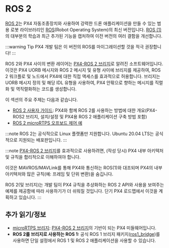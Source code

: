 # ROS 2

[ROS 2](https://index.ros.org/doc/ros2/)는 PX4 자동조종장치와 사용하여 강력한 드론 애플리케이션을 만들 수 있는 범용 로봇 라이브러리인 [ROS](http://www.ros.org/)(Robot Operating System)의 최신 버전입니다. [ROS (1)](../ros/ros1.md)의 대부분의 학습과 최근 추가된 기능을 캡처하여 이전 버전의 여러 결함을 개선합니다.

:::warning
Tip
PX4 개발 팀은 이 버전의 ROS를 마이그레이션할 것을 적극 권장합니다!
:::

ROS 2와 PX4 사이의 변환 레이어는 [PX4-ROS 2 브리지](../ros/ros2_comm.md)로 알려진 소프트웨어입니다. 이것은 PX4 UORB 메시지와 ROS 2 메시지 및 유형 사이에 브리지를 제공하여, ROS 2 워크플로 및 노드에서 PX4에 대한 직접 액세스를 효과적으로 허용합니다. 브리지는 UORB 메시지 정의 및 해당 IDL 유형을 사용하여, PX4 안팎으로 향하는 메시지를 직렬화 및 역직렬화하는 코드를 생성합니다.

이 섹션의 주요 주제는 다음과 같습니다.
- [ROS 2 사용자 가이드](../ros/ros2_comm.md): PX4와 함께 ROS 2를 사용하는 방법에 대한 개요(PX4-ROS2 브리지, 설치/설정 및 PX4용 ROS 2 애플리케이션 구축 방법 포함)
- [ROS 2 microRTPS 오프보드 제어 예](../ros/ros2_offboard_control.md)

:::note
ROS 2는 공식적으로 Linux 플랫폼만 지원합니다.
Ubuntu 20.04 LTS는 공식적으로 지원되는 배포판입니다.
:::

:::note
[PX4-ROS 2 브리지](../ros/ros2_comm.md)를 효과적으로 사용하려면, (작성 당시) PX4 내부 아키텍처 및 규칙을 합리적으로 이해하여야 합니다.

이것은 MAVROS/MAVLink를 통해 PX4와 통신하는 ROS(1)와 대조되며 PX4의 내부 아키텍처와 많은 규칙(예: 프레임 및 단위 변환)을 숨깁니다.

ROS 2(및 브리지)는 개발 팀이 PX4 규칙을 추상화하는 ROS 2 API와 사용을 보여주는 예제를 제공함에 따라 사용하기가 더 쉬워질 것입니다. 단기 PX4 로드맵에서 이것을 계획하고 있습니다.
:::


## 추가 읽기/정보

- [microRTPS 브리지](../middleware/micrortps.md): [PX4-ROS 2 브리지](../ros/ros2_comm.md)의 기반이 되는 PX4 미들웨어입니다.
- **ROS 2를 브리지로 사용하는 ROS 1:** 공식 ROS 1 브리지 패키지([ros1_bridge](https://github.com/ros2/ros1_bridge))를 사용하면 단일 설정에서 ROS 1 및 ROS 2 애플리케이션을 사용할 수 있습니다.

